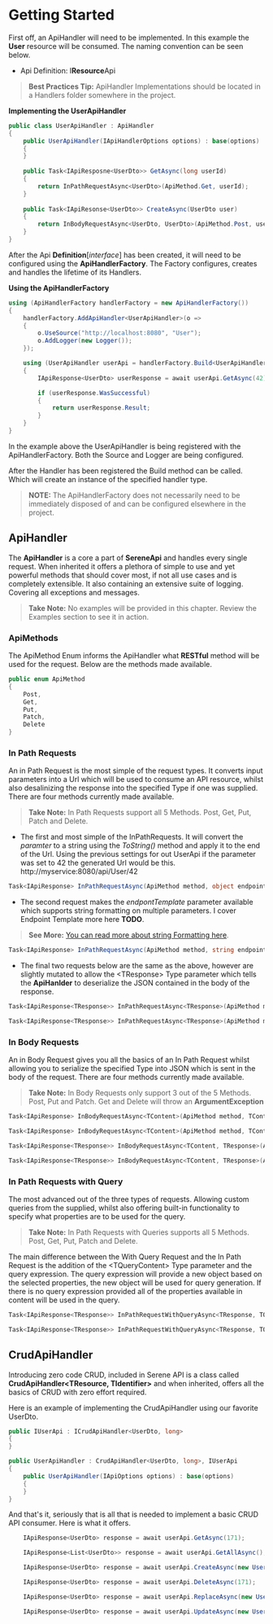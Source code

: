 ﻿# Getting Started
First off, an ApiHandler will need to be implemented. In this example the **User** resource will be consumed. The naming convention can be seen below.
* Api Definition: I**Resource**Api
>**Best Practices Tip:** ApiHandler Implementations should be located in a Handlers folder somewhere in the project.

**Implementing the UserApiHandler**
```csharp
public class UserApiHandler : ApiHandler
{
	public UserApiHandler(IApiHandlerOptions options) : base(options)
	{
	}
	
	public Task<IApiResposne<UserDto>> GetAsync(long userId)
	{
		return InPathRequestAsync<UserDto>(ApiMethod.Get, userId);
	}
	
	public Task<IApiResonse<UserDto>> CreateAsync(UserDto user)
	{
		return InBodyRequestAsync<UserDto, UserDto>(ApiMethod.Post, user)
	}
}
```
After the Api **Definition**[*interface*] has been created, it will need to be configured using the **ApiHandlerFactory**. The Factory configures, creates and handles the lifetime of its Handlers.

**Using the ApiHandlerFactory**
```csharp
using (ApiHandlerFactory handlerFactory = new ApiHandlerFactory())
{
    handlerFactory.AddApiHandler<UserApiHandler>(o => 
    { 
	    o.UseSource("http://localhost:8080", "User");
	    o.AddLogger(new Logger());
    });

    using (UserApiHandler userApi = handlerFactory.Build<UserApiHandler>())
    {
        IApiResponse<UserDto> userResponse = await userApi.GetAsync(42);

        if (userResponse.WasSuccessful)
        {
            return userResponse.Result;
        }
    }
}
```
In the example above the UserApiHandler is being registered with the ApiHandlerFactory. Both the Source and Logger are being configured.

After the Handler has been registered the Build method can be called. Which will create an instance of the specified handler type.
> **NOTE:** The ApiHandlerFactory does not necessarily need to be immediately disposed of and can be configured elsewhere in the project.

## ApiHandler

The **ApiHandler** is a core a part of **SereneApi** and handles every single request. When inherited it offers a plethora of simple to use and yet powerful methods that should cover most, if not all use cases and is completely extensible. It also containing an extensive suite of logging. Covering all exceptions and messages.
>**Take Note:** No examples will be provided in this chapter. Review the Examples section to see it in action.
### ApiMethods
The ApiMethod Enum informs the ApiHandler what **RESTful** method will be used for the request. Below are the methods made available.
```csharp
public enum ApiMethod
{
	Post,
	Get,
	Put,
	Patch,
	Delete
}
```
### In Path Requests
An in Path Request is the most simple of the request types. It converts input parameters into a Url which will be used to consume an API resource, whilst also desalinizing the response into the specified Type if one was supplied. There are four methods currently made available.
>**Take Note:** In Path Requests support all 5 Methods. Post, Get, Put, Patch and Delete.

* The first and most simple of the InPathRequests. It will convert the *paramter* to a string using the *ToString()* method and apply it to the end of the Url. Using the previous settings for out UserApi if the parameter was set to 42 the generated Url would be this.
http://myservice:8080/api/User/42
```csharp
Task<IApiResponse> InPathRequestAsync(ApiMethod method, object endpoint = null)
```
* The second request makes the *endpontTemplate* parameter available which supports string formatting on multiple parameters. I cover Endpoint Template more here **TODO**.
>**See More:** [You can read more about string Formatting here](https://www.tutlane.com/tutorial/csharp/csharp-string-format-method).

```csharp
Task<IApiResponse> InPathRequestAsync(ApiMethod method, string endpointTemplate, params object[] endpointParameters)
```
* The final two requests below are the same as the above, however are slightly mutated to allow the \<TResponse> Type parameter which tells the **ApiHanlder** to deserialize the JSON contained in the body of the response.
```csharp
Task<IApiResponse<TResponse>> InPathRequestAsync<TResponse>(ApiMethod method, object endpoint = null)
```
```csharp
Task<IApiResponse<TResponse>> InPathRequestAsync<TResponse>(ApiMethod method, string endpointTemplate, params object[] endpointParameters)
```
### In Body Requests
An in Body Request gives you all the basics of an In Path Request whilst allowing you to serialize the specified Type into JSON which is sent in the body of the request. There are four methods currently made available.
>**Take Note:** In Body Requests only support 3 out of the 5 Methods. Post, Put and Patch. Get and Delete will throw an **ArgumentException**


```csharp
Task<IApiResponse> InBodyRequestAsync<TContent>(ApiMethod method, TContent inBodyContent, object endpoint = null)
```
```csharp
Task<IApiResponse> InBodyRequestAsync<TContent>(ApiMethod method, TContent inBodyContent, string endpointTemplate, params object[] endpointParameters)
```
```csharp
Task<IApiResponse<TResponse>> InBodyRequestAsync<TContent, TResponse>(ApiMethod method, TContent inBodyContent, object endpoint = null)
```
```csharp
Task<IApiResponse<TResponse>> InBodyRequestAsync<TContent, TResponse>(ApiMethod method, TContent inBodyContent, string endpointTemplate, params object[] endpointParameters)
```
### In Path Requests with Query
The most advanced out of the three types of requests. Allowing custom queries from the supplied, whilst also offering built-in functionality to specify what properties are to be used for the query.
>**Take Note:** In Path Requests with Queries supports all 5 Methods. Post, Get, Put, Patch and Delete.

The main difference between the With Query Request and the In Path Request is the addition of the \<TQueryContent> Type parameter and the query expression. The query expression will provide a new object based on the selected properties, the new object will be used for query generation. If there is no query expression provided all of the properties available in content will be used in the query.
```csharp
Task<IApiResponse<TResponse>> InPathRequestWithQueryAsync<TResponse, TQueryContent>(ApiMethod method, TQueryContent queryContent, Expression<Func<TQueryContent, object>> query, object endpoint = null)
```
```csharp
Task<IApiResponse<TResponse>> InPathRequestWithQueryAsync<TResponse, TQueryContent>(ApiMethod method, TQueryContent queryContent, Expression<Func<TQueryContent, object>> query, string endpointTemplate, params object[] endpointParameters)
```
## CrudApiHandler

Introducing zero code CRUD, included in Serene API is a class called **CrudApiHandler<TResource, TIdentifier>** and when inherited, offers all the basics of CRUD with zero effort required.

Here is an example of implementing the CrudApiHandler using our favorite UserDto.
```csharp
public IUserApi : ICrudApiHandler<UserDto, long>
{
}

public UserApiHandler : CrudApiHandler<UserDto, long>, IUserApi
{
	public UserApiHandler(IApiOptions options) : base(options)
	{
	}
}
```
And that's it, seriously that is all that is needed to implement a basic CRUD API consumer. Here is what it offers.
```csharp
	IApiResponse<UserDto> response = await userApi.GetAsync(171);
```
```csharp
	IApiResponse<List<UserDto>> response = await userApi.GetAllAsync();
```
```csharp
	IApiResponse<UserDto> response = await userApi.CreateAsync(new UserDto());
```
```csharp
	IApiResponse<UserDto> response = await userApi.DeleteAsync(171);
```
```csharp
	IApiResponse<UserDto> response = await userApi.ReplaceAsync(new UserDto());
```
```csharp
	IApiResponse<UserDto> response = await userApi.UpdateAsync(new UserDto());
```
